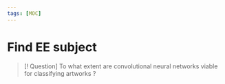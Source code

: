 ```yaml
---
tags: [MOC] 
---
```

# Find EE subject
> [! Question]
> To what extent are convolutional neural networks viable for classifying artworks ?
